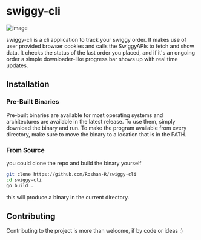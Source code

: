 # swiggy-cli

![image](https://github.com/user-attachments/assets/a5de87eb-bbf3-45bf-b4c2-6a59f2a5a28c)

swiggy-cli is a cli application to track your swiggy order. It makes use of user provided browser cookies and calls the SwiggyAPIs to fetch and show data.
It checks the status of the last order you placed, and if it's an ongoing order a simple downloader-like progress bar shows up with real time updates.

## Installation

### Pre-Built Binaries

Pre-built binaries are available for most operating systems and architectures are available in the latest release. 
To use them, simply download the binary and run. To make the program available from every directory, make sure to move
the binary to a location that is in the PATH.

### From Source

you could clone the repo and build the binary yourself

```bash
git clone https://github.com/Roshan-R/swiggy-cli
cd swiggy-cli
go build .
```

this will produce a binary in the current directory.

## Contributing

Contributing to the project is more than welcome, if by code or ideas :)
